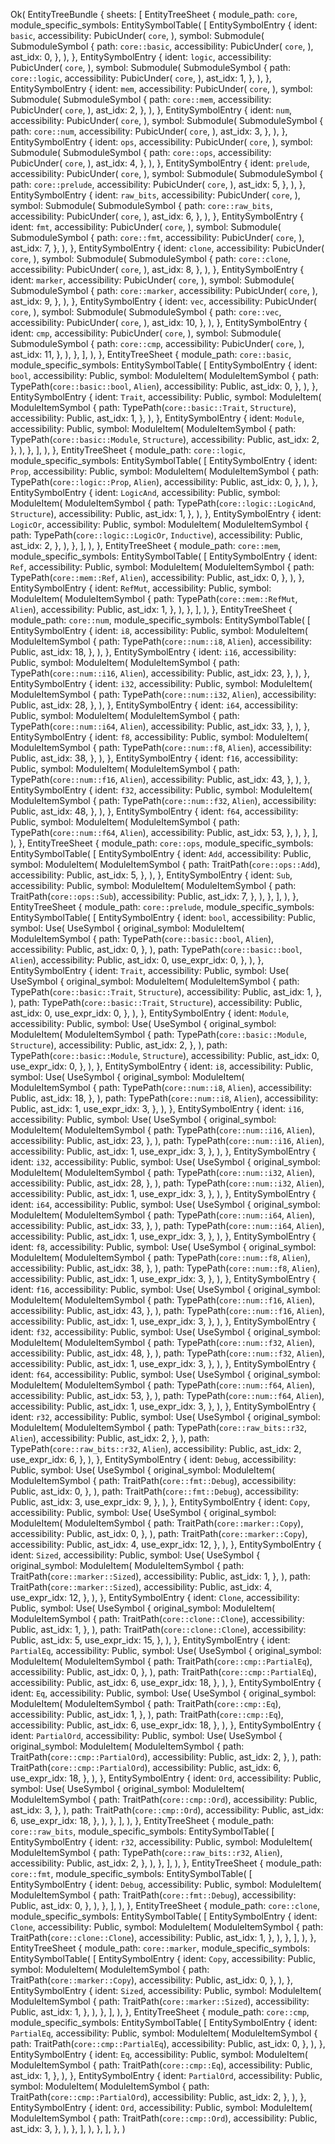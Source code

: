 Ok(
    EntityTreeBundle {
        sheets: [
            EntityTreeSheet {
                module_path: `core`,
                module_specific_symbols: EntitySymbolTable(
                    [
                        EntitySymbolEntry {
                            ident: `basic`,
                            accessibility: PubicUnder(
                                `core`,
                            ),
                            symbol: Submodule(
                                SubmoduleSymbol {
                                    path: `core::basic`,
                                    accessibility: PubicUnder(
                                        `core`,
                                    ),
                                    ast_idx: 0,
                                },
                            ),
                        },
                        EntitySymbolEntry {
                            ident: `logic`,
                            accessibility: PubicUnder(
                                `core`,
                            ),
                            symbol: Submodule(
                                SubmoduleSymbol {
                                    path: `core::logic`,
                                    accessibility: PubicUnder(
                                        `core`,
                                    ),
                                    ast_idx: 1,
                                },
                            ),
                        },
                        EntitySymbolEntry {
                            ident: `mem`,
                            accessibility: PubicUnder(
                                `core`,
                            ),
                            symbol: Submodule(
                                SubmoduleSymbol {
                                    path: `core::mem`,
                                    accessibility: PubicUnder(
                                        `core`,
                                    ),
                                    ast_idx: 2,
                                },
                            ),
                        },
                        EntitySymbolEntry {
                            ident: `num`,
                            accessibility: PubicUnder(
                                `core`,
                            ),
                            symbol: Submodule(
                                SubmoduleSymbol {
                                    path: `core::num`,
                                    accessibility: PubicUnder(
                                        `core`,
                                    ),
                                    ast_idx: 3,
                                },
                            ),
                        },
                        EntitySymbolEntry {
                            ident: `ops`,
                            accessibility: PubicUnder(
                                `core`,
                            ),
                            symbol: Submodule(
                                SubmoduleSymbol {
                                    path: `core::ops`,
                                    accessibility: PubicUnder(
                                        `core`,
                                    ),
                                    ast_idx: 4,
                                },
                            ),
                        },
                        EntitySymbolEntry {
                            ident: `prelude`,
                            accessibility: PubicUnder(
                                `core`,
                            ),
                            symbol: Submodule(
                                SubmoduleSymbol {
                                    path: `core::prelude`,
                                    accessibility: PubicUnder(
                                        `core`,
                                    ),
                                    ast_idx: 5,
                                },
                            ),
                        },
                        EntitySymbolEntry {
                            ident: `raw_bits`,
                            accessibility: PubicUnder(
                                `core`,
                            ),
                            symbol: Submodule(
                                SubmoduleSymbol {
                                    path: `core::raw_bits`,
                                    accessibility: PubicUnder(
                                        `core`,
                                    ),
                                    ast_idx: 6,
                                },
                            ),
                        },
                        EntitySymbolEntry {
                            ident: `fmt`,
                            accessibility: PubicUnder(
                                `core`,
                            ),
                            symbol: Submodule(
                                SubmoduleSymbol {
                                    path: `core::fmt`,
                                    accessibility: PubicUnder(
                                        `core`,
                                    ),
                                    ast_idx: 7,
                                },
                            ),
                        },
                        EntitySymbolEntry {
                            ident: `clone`,
                            accessibility: PubicUnder(
                                `core`,
                            ),
                            symbol: Submodule(
                                SubmoduleSymbol {
                                    path: `core::clone`,
                                    accessibility: PubicUnder(
                                        `core`,
                                    ),
                                    ast_idx: 8,
                                },
                            ),
                        },
                        EntitySymbolEntry {
                            ident: `marker`,
                            accessibility: PubicUnder(
                                `core`,
                            ),
                            symbol: Submodule(
                                SubmoduleSymbol {
                                    path: `core::marker`,
                                    accessibility: PubicUnder(
                                        `core`,
                                    ),
                                    ast_idx: 9,
                                },
                            ),
                        },
                        EntitySymbolEntry {
                            ident: `vec`,
                            accessibility: PubicUnder(
                                `core`,
                            ),
                            symbol: Submodule(
                                SubmoduleSymbol {
                                    path: `core::vec`,
                                    accessibility: PubicUnder(
                                        `core`,
                                    ),
                                    ast_idx: 10,
                                },
                            ),
                        },
                        EntitySymbolEntry {
                            ident: `cmp`,
                            accessibility: PubicUnder(
                                `core`,
                            ),
                            symbol: Submodule(
                                SubmoduleSymbol {
                                    path: `core::cmp`,
                                    accessibility: PubicUnder(
                                        `core`,
                                    ),
                                    ast_idx: 11,
                                },
                            ),
                        },
                    ],
                ),
            },
            EntityTreeSheet {
                module_path: `core::basic`,
                module_specific_symbols: EntitySymbolTable(
                    [
                        EntitySymbolEntry {
                            ident: `bool`,
                            accessibility: Public,
                            symbol: ModuleItem(
                                ModuleItemSymbol {
                                    path: TypePath(`core::basic::bool`, `Alien`),
                                    accessibility: Public,
                                    ast_idx: 0,
                                },
                            ),
                        },
                        EntitySymbolEntry {
                            ident: `Trait`,
                            accessibility: Public,
                            symbol: ModuleItem(
                                ModuleItemSymbol {
                                    path: TypePath(`core::basic::Trait`, `Structure`),
                                    accessibility: Public,
                                    ast_idx: 1,
                                },
                            ),
                        },
                        EntitySymbolEntry {
                            ident: `Module`,
                            accessibility: Public,
                            symbol: ModuleItem(
                                ModuleItemSymbol {
                                    path: TypePath(`core::basic::Module`, `Structure`),
                                    accessibility: Public,
                                    ast_idx: 2,
                                },
                            ),
                        },
                    ],
                ),
            },
            EntityTreeSheet {
                module_path: `core::logic`,
                module_specific_symbols: EntitySymbolTable(
                    [
                        EntitySymbolEntry {
                            ident: `Prop`,
                            accessibility: Public,
                            symbol: ModuleItem(
                                ModuleItemSymbol {
                                    path: TypePath(`core::logic::Prop`, `Alien`),
                                    accessibility: Public,
                                    ast_idx: 0,
                                },
                            ),
                        },
                        EntitySymbolEntry {
                            ident: `LogicAnd`,
                            accessibility: Public,
                            symbol: ModuleItem(
                                ModuleItemSymbol {
                                    path: TypePath(`core::logic::LogicAnd`, `Structure`),
                                    accessibility: Public,
                                    ast_idx: 1,
                                },
                            ),
                        },
                        EntitySymbolEntry {
                            ident: `LogicOr`,
                            accessibility: Public,
                            symbol: ModuleItem(
                                ModuleItemSymbol {
                                    path: TypePath(`core::logic::LogicOr`, `Inductive`),
                                    accessibility: Public,
                                    ast_idx: 2,
                                },
                            ),
                        },
                    ],
                ),
            },
            EntityTreeSheet {
                module_path: `core::mem`,
                module_specific_symbols: EntitySymbolTable(
                    [
                        EntitySymbolEntry {
                            ident: `Ref`,
                            accessibility: Public,
                            symbol: ModuleItem(
                                ModuleItemSymbol {
                                    path: TypePath(`core::mem::Ref`, `Alien`),
                                    accessibility: Public,
                                    ast_idx: 0,
                                },
                            ),
                        },
                        EntitySymbolEntry {
                            ident: `RefMut`,
                            accessibility: Public,
                            symbol: ModuleItem(
                                ModuleItemSymbol {
                                    path: TypePath(`core::mem::RefMut`, `Alien`),
                                    accessibility: Public,
                                    ast_idx: 1,
                                },
                            ),
                        },
                    ],
                ),
            },
            EntityTreeSheet {
                module_path: `core::num`,
                module_specific_symbols: EntitySymbolTable(
                    [
                        EntitySymbolEntry {
                            ident: `i8`,
                            accessibility: Public,
                            symbol: ModuleItem(
                                ModuleItemSymbol {
                                    path: TypePath(`core::num::i8`, `Alien`),
                                    accessibility: Public,
                                    ast_idx: 18,
                                },
                            ),
                        },
                        EntitySymbolEntry {
                            ident: `i16`,
                            accessibility: Public,
                            symbol: ModuleItem(
                                ModuleItemSymbol {
                                    path: TypePath(`core::num::i16`, `Alien`),
                                    accessibility: Public,
                                    ast_idx: 23,
                                },
                            ),
                        },
                        EntitySymbolEntry {
                            ident: `i32`,
                            accessibility: Public,
                            symbol: ModuleItem(
                                ModuleItemSymbol {
                                    path: TypePath(`core::num::i32`, `Alien`),
                                    accessibility: Public,
                                    ast_idx: 28,
                                },
                            ),
                        },
                        EntitySymbolEntry {
                            ident: `i64`,
                            accessibility: Public,
                            symbol: ModuleItem(
                                ModuleItemSymbol {
                                    path: TypePath(`core::num::i64`, `Alien`),
                                    accessibility: Public,
                                    ast_idx: 33,
                                },
                            ),
                        },
                        EntitySymbolEntry {
                            ident: `f8`,
                            accessibility: Public,
                            symbol: ModuleItem(
                                ModuleItemSymbol {
                                    path: TypePath(`core::num::f8`, `Alien`),
                                    accessibility: Public,
                                    ast_idx: 38,
                                },
                            ),
                        },
                        EntitySymbolEntry {
                            ident: `f16`,
                            accessibility: Public,
                            symbol: ModuleItem(
                                ModuleItemSymbol {
                                    path: TypePath(`core::num::f16`, `Alien`),
                                    accessibility: Public,
                                    ast_idx: 43,
                                },
                            ),
                        },
                        EntitySymbolEntry {
                            ident: `f32`,
                            accessibility: Public,
                            symbol: ModuleItem(
                                ModuleItemSymbol {
                                    path: TypePath(`core::num::f32`, `Alien`),
                                    accessibility: Public,
                                    ast_idx: 48,
                                },
                            ),
                        },
                        EntitySymbolEntry {
                            ident: `f64`,
                            accessibility: Public,
                            symbol: ModuleItem(
                                ModuleItemSymbol {
                                    path: TypePath(`core::num::f64`, `Alien`),
                                    accessibility: Public,
                                    ast_idx: 53,
                                },
                            ),
                        },
                    ],
                ),
            },
            EntityTreeSheet {
                module_path: `core::ops`,
                module_specific_symbols: EntitySymbolTable(
                    [
                        EntitySymbolEntry {
                            ident: `Add`,
                            accessibility: Public,
                            symbol: ModuleItem(
                                ModuleItemSymbol {
                                    path: TraitPath(`core::ops::Add`),
                                    accessibility: Public,
                                    ast_idx: 5,
                                },
                            ),
                        },
                        EntitySymbolEntry {
                            ident: `Sub`,
                            accessibility: Public,
                            symbol: ModuleItem(
                                ModuleItemSymbol {
                                    path: TraitPath(`core::ops::Sub`),
                                    accessibility: Public,
                                    ast_idx: 7,
                                },
                            ),
                        },
                    ],
                ),
            },
            EntityTreeSheet {
                module_path: `core::prelude`,
                module_specific_symbols: EntitySymbolTable(
                    [
                        EntitySymbolEntry {
                            ident: `bool`,
                            accessibility: Public,
                            symbol: Use(
                                UseSymbol {
                                    original_symbol: ModuleItem(
                                        ModuleItemSymbol {
                                            path: TypePath(`core::basic::bool`, `Alien`),
                                            accessibility: Public,
                                            ast_idx: 0,
                                        },
                                    ),
                                    path: TypePath(`core::basic::bool`, `Alien`),
                                    accessibility: Public,
                                    ast_idx: 0,
                                    use_expr_idx: 0,
                                },
                            ),
                        },
                        EntitySymbolEntry {
                            ident: `Trait`,
                            accessibility: Public,
                            symbol: Use(
                                UseSymbol {
                                    original_symbol: ModuleItem(
                                        ModuleItemSymbol {
                                            path: TypePath(`core::basic::Trait`, `Structure`),
                                            accessibility: Public,
                                            ast_idx: 1,
                                        },
                                    ),
                                    path: TypePath(`core::basic::Trait`, `Structure`),
                                    accessibility: Public,
                                    ast_idx: 0,
                                    use_expr_idx: 0,
                                },
                            ),
                        },
                        EntitySymbolEntry {
                            ident: `Module`,
                            accessibility: Public,
                            symbol: Use(
                                UseSymbol {
                                    original_symbol: ModuleItem(
                                        ModuleItemSymbol {
                                            path: TypePath(`core::basic::Module`, `Structure`),
                                            accessibility: Public,
                                            ast_idx: 2,
                                        },
                                    ),
                                    path: TypePath(`core::basic::Module`, `Structure`),
                                    accessibility: Public,
                                    ast_idx: 0,
                                    use_expr_idx: 0,
                                },
                            ),
                        },
                        EntitySymbolEntry {
                            ident: `i8`,
                            accessibility: Public,
                            symbol: Use(
                                UseSymbol {
                                    original_symbol: ModuleItem(
                                        ModuleItemSymbol {
                                            path: TypePath(`core::num::i8`, `Alien`),
                                            accessibility: Public,
                                            ast_idx: 18,
                                        },
                                    ),
                                    path: TypePath(`core::num::i8`, `Alien`),
                                    accessibility: Public,
                                    ast_idx: 1,
                                    use_expr_idx: 3,
                                },
                            ),
                        },
                        EntitySymbolEntry {
                            ident: `i16`,
                            accessibility: Public,
                            symbol: Use(
                                UseSymbol {
                                    original_symbol: ModuleItem(
                                        ModuleItemSymbol {
                                            path: TypePath(`core::num::i16`, `Alien`),
                                            accessibility: Public,
                                            ast_idx: 23,
                                        },
                                    ),
                                    path: TypePath(`core::num::i16`, `Alien`),
                                    accessibility: Public,
                                    ast_idx: 1,
                                    use_expr_idx: 3,
                                },
                            ),
                        },
                        EntitySymbolEntry {
                            ident: `i32`,
                            accessibility: Public,
                            symbol: Use(
                                UseSymbol {
                                    original_symbol: ModuleItem(
                                        ModuleItemSymbol {
                                            path: TypePath(`core::num::i32`, `Alien`),
                                            accessibility: Public,
                                            ast_idx: 28,
                                        },
                                    ),
                                    path: TypePath(`core::num::i32`, `Alien`),
                                    accessibility: Public,
                                    ast_idx: 1,
                                    use_expr_idx: 3,
                                },
                            ),
                        },
                        EntitySymbolEntry {
                            ident: `i64`,
                            accessibility: Public,
                            symbol: Use(
                                UseSymbol {
                                    original_symbol: ModuleItem(
                                        ModuleItemSymbol {
                                            path: TypePath(`core::num::i64`, `Alien`),
                                            accessibility: Public,
                                            ast_idx: 33,
                                        },
                                    ),
                                    path: TypePath(`core::num::i64`, `Alien`),
                                    accessibility: Public,
                                    ast_idx: 1,
                                    use_expr_idx: 3,
                                },
                            ),
                        },
                        EntitySymbolEntry {
                            ident: `f8`,
                            accessibility: Public,
                            symbol: Use(
                                UseSymbol {
                                    original_symbol: ModuleItem(
                                        ModuleItemSymbol {
                                            path: TypePath(`core::num::f8`, `Alien`),
                                            accessibility: Public,
                                            ast_idx: 38,
                                        },
                                    ),
                                    path: TypePath(`core::num::f8`, `Alien`),
                                    accessibility: Public,
                                    ast_idx: 1,
                                    use_expr_idx: 3,
                                },
                            ),
                        },
                        EntitySymbolEntry {
                            ident: `f16`,
                            accessibility: Public,
                            symbol: Use(
                                UseSymbol {
                                    original_symbol: ModuleItem(
                                        ModuleItemSymbol {
                                            path: TypePath(`core::num::f16`, `Alien`),
                                            accessibility: Public,
                                            ast_idx: 43,
                                        },
                                    ),
                                    path: TypePath(`core::num::f16`, `Alien`),
                                    accessibility: Public,
                                    ast_idx: 1,
                                    use_expr_idx: 3,
                                },
                            ),
                        },
                        EntitySymbolEntry {
                            ident: `f32`,
                            accessibility: Public,
                            symbol: Use(
                                UseSymbol {
                                    original_symbol: ModuleItem(
                                        ModuleItemSymbol {
                                            path: TypePath(`core::num::f32`, `Alien`),
                                            accessibility: Public,
                                            ast_idx: 48,
                                        },
                                    ),
                                    path: TypePath(`core::num::f32`, `Alien`),
                                    accessibility: Public,
                                    ast_idx: 1,
                                    use_expr_idx: 3,
                                },
                            ),
                        },
                        EntitySymbolEntry {
                            ident: `f64`,
                            accessibility: Public,
                            symbol: Use(
                                UseSymbol {
                                    original_symbol: ModuleItem(
                                        ModuleItemSymbol {
                                            path: TypePath(`core::num::f64`, `Alien`),
                                            accessibility: Public,
                                            ast_idx: 53,
                                        },
                                    ),
                                    path: TypePath(`core::num::f64`, `Alien`),
                                    accessibility: Public,
                                    ast_idx: 1,
                                    use_expr_idx: 3,
                                },
                            ),
                        },
                        EntitySymbolEntry {
                            ident: `r32`,
                            accessibility: Public,
                            symbol: Use(
                                UseSymbol {
                                    original_symbol: ModuleItem(
                                        ModuleItemSymbol {
                                            path: TypePath(`core::raw_bits::r32`, `Alien`),
                                            accessibility: Public,
                                            ast_idx: 2,
                                        },
                                    ),
                                    path: TypePath(`core::raw_bits::r32`, `Alien`),
                                    accessibility: Public,
                                    ast_idx: 2,
                                    use_expr_idx: 6,
                                },
                            ),
                        },
                        EntitySymbolEntry {
                            ident: `Debug`,
                            accessibility: Public,
                            symbol: Use(
                                UseSymbol {
                                    original_symbol: ModuleItem(
                                        ModuleItemSymbol {
                                            path: TraitPath(`core::fmt::Debug`),
                                            accessibility: Public,
                                            ast_idx: 0,
                                        },
                                    ),
                                    path: TraitPath(`core::fmt::Debug`),
                                    accessibility: Public,
                                    ast_idx: 3,
                                    use_expr_idx: 9,
                                },
                            ),
                        },
                        EntitySymbolEntry {
                            ident: `Copy`,
                            accessibility: Public,
                            symbol: Use(
                                UseSymbol {
                                    original_symbol: ModuleItem(
                                        ModuleItemSymbol {
                                            path: TraitPath(`core::marker::Copy`),
                                            accessibility: Public,
                                            ast_idx: 0,
                                        },
                                    ),
                                    path: TraitPath(`core::marker::Copy`),
                                    accessibility: Public,
                                    ast_idx: 4,
                                    use_expr_idx: 12,
                                },
                            ),
                        },
                        EntitySymbolEntry {
                            ident: `Sized`,
                            accessibility: Public,
                            symbol: Use(
                                UseSymbol {
                                    original_symbol: ModuleItem(
                                        ModuleItemSymbol {
                                            path: TraitPath(`core::marker::Sized`),
                                            accessibility: Public,
                                            ast_idx: 1,
                                        },
                                    ),
                                    path: TraitPath(`core::marker::Sized`),
                                    accessibility: Public,
                                    ast_idx: 4,
                                    use_expr_idx: 12,
                                },
                            ),
                        },
                        EntitySymbolEntry {
                            ident: `Clone`,
                            accessibility: Public,
                            symbol: Use(
                                UseSymbol {
                                    original_symbol: ModuleItem(
                                        ModuleItemSymbol {
                                            path: TraitPath(`core::clone::Clone`),
                                            accessibility: Public,
                                            ast_idx: 1,
                                        },
                                    ),
                                    path: TraitPath(`core::clone::Clone`),
                                    accessibility: Public,
                                    ast_idx: 5,
                                    use_expr_idx: 15,
                                },
                            ),
                        },
                        EntitySymbolEntry {
                            ident: `PartialEq`,
                            accessibility: Public,
                            symbol: Use(
                                UseSymbol {
                                    original_symbol: ModuleItem(
                                        ModuleItemSymbol {
                                            path: TraitPath(`core::cmp::PartialEq`),
                                            accessibility: Public,
                                            ast_idx: 0,
                                        },
                                    ),
                                    path: TraitPath(`core::cmp::PartialEq`),
                                    accessibility: Public,
                                    ast_idx: 6,
                                    use_expr_idx: 18,
                                },
                            ),
                        },
                        EntitySymbolEntry {
                            ident: `Eq`,
                            accessibility: Public,
                            symbol: Use(
                                UseSymbol {
                                    original_symbol: ModuleItem(
                                        ModuleItemSymbol {
                                            path: TraitPath(`core::cmp::Eq`),
                                            accessibility: Public,
                                            ast_idx: 1,
                                        },
                                    ),
                                    path: TraitPath(`core::cmp::Eq`),
                                    accessibility: Public,
                                    ast_idx: 6,
                                    use_expr_idx: 18,
                                },
                            ),
                        },
                        EntitySymbolEntry {
                            ident: `PartialOrd`,
                            accessibility: Public,
                            symbol: Use(
                                UseSymbol {
                                    original_symbol: ModuleItem(
                                        ModuleItemSymbol {
                                            path: TraitPath(`core::cmp::PartialOrd`),
                                            accessibility: Public,
                                            ast_idx: 2,
                                        },
                                    ),
                                    path: TraitPath(`core::cmp::PartialOrd`),
                                    accessibility: Public,
                                    ast_idx: 6,
                                    use_expr_idx: 18,
                                },
                            ),
                        },
                        EntitySymbolEntry {
                            ident: `Ord`,
                            accessibility: Public,
                            symbol: Use(
                                UseSymbol {
                                    original_symbol: ModuleItem(
                                        ModuleItemSymbol {
                                            path: TraitPath(`core::cmp::Ord`),
                                            accessibility: Public,
                                            ast_idx: 3,
                                        },
                                    ),
                                    path: TraitPath(`core::cmp::Ord`),
                                    accessibility: Public,
                                    ast_idx: 6,
                                    use_expr_idx: 18,
                                },
                            ),
                        },
                    ],
                ),
            },
            EntityTreeSheet {
                module_path: `core::raw_bits`,
                module_specific_symbols: EntitySymbolTable(
                    [
                        EntitySymbolEntry {
                            ident: `r32`,
                            accessibility: Public,
                            symbol: ModuleItem(
                                ModuleItemSymbol {
                                    path: TypePath(`core::raw_bits::r32`, `Alien`),
                                    accessibility: Public,
                                    ast_idx: 2,
                                },
                            ),
                        },
                    ],
                ),
            },
            EntityTreeSheet {
                module_path: `core::fmt`,
                module_specific_symbols: EntitySymbolTable(
                    [
                        EntitySymbolEntry {
                            ident: `Debug`,
                            accessibility: Public,
                            symbol: ModuleItem(
                                ModuleItemSymbol {
                                    path: TraitPath(`core::fmt::Debug`),
                                    accessibility: Public,
                                    ast_idx: 0,
                                },
                            ),
                        },
                    ],
                ),
            },
            EntityTreeSheet {
                module_path: `core::clone`,
                module_specific_symbols: EntitySymbolTable(
                    [
                        EntitySymbolEntry {
                            ident: `Clone`,
                            accessibility: Public,
                            symbol: ModuleItem(
                                ModuleItemSymbol {
                                    path: TraitPath(`core::clone::Clone`),
                                    accessibility: Public,
                                    ast_idx: 1,
                                },
                            ),
                        },
                    ],
                ),
            },
            EntityTreeSheet {
                module_path: `core::marker`,
                module_specific_symbols: EntitySymbolTable(
                    [
                        EntitySymbolEntry {
                            ident: `Copy`,
                            accessibility: Public,
                            symbol: ModuleItem(
                                ModuleItemSymbol {
                                    path: TraitPath(`core::marker::Copy`),
                                    accessibility: Public,
                                    ast_idx: 0,
                                },
                            ),
                        },
                        EntitySymbolEntry {
                            ident: `Sized`,
                            accessibility: Public,
                            symbol: ModuleItem(
                                ModuleItemSymbol {
                                    path: TraitPath(`core::marker::Sized`),
                                    accessibility: Public,
                                    ast_idx: 1,
                                },
                            ),
                        },
                    ],
                ),
            },
            EntityTreeSheet {
                module_path: `core::cmp`,
                module_specific_symbols: EntitySymbolTable(
                    [
                        EntitySymbolEntry {
                            ident: `PartialEq`,
                            accessibility: Public,
                            symbol: ModuleItem(
                                ModuleItemSymbol {
                                    path: TraitPath(`core::cmp::PartialEq`),
                                    accessibility: Public,
                                    ast_idx: 0,
                                },
                            ),
                        },
                        EntitySymbolEntry {
                            ident: `Eq`,
                            accessibility: Public,
                            symbol: ModuleItem(
                                ModuleItemSymbol {
                                    path: TraitPath(`core::cmp::Eq`),
                                    accessibility: Public,
                                    ast_idx: 1,
                                },
                            ),
                        },
                        EntitySymbolEntry {
                            ident: `PartialOrd`,
                            accessibility: Public,
                            symbol: ModuleItem(
                                ModuleItemSymbol {
                                    path: TraitPath(`core::cmp::PartialOrd`),
                                    accessibility: Public,
                                    ast_idx: 2,
                                },
                            ),
                        },
                        EntitySymbolEntry {
                            ident: `Ord`,
                            accessibility: Public,
                            symbol: ModuleItem(
                                ModuleItemSymbol {
                                    path: TraitPath(`core::cmp::Ord`),
                                    accessibility: Public,
                                    ast_idx: 3,
                                },
                            ),
                        },
                    ],
                ),
            },
        ],
    },
)